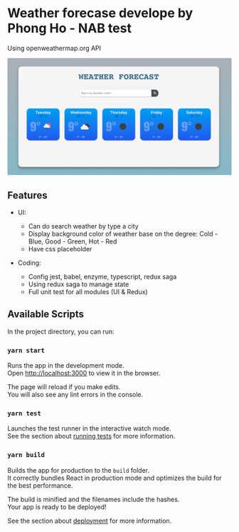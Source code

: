 # Weather forecase develope by Phong Ho -  NAB test
Using openweathermap.org API

![Screenshot](screenshots/forecast.png)

## Features
- UI: 
    + Can do search weather by type a city
    + Display background color of weather base on the degree: Cold - Blue, Good - Green, Hot - Red
    + Have css placeholder

- Coding:
    + Config jest, babel, enzyme, typescript, redux saga
    + Using redux saga to manage state
    + Full unit test for all modules (UI & Redux)

## Available Scripts

In the project directory, you can run:

### `yarn start`

Runs the app in the development mode.\
Open [http://localhost:3000](http://localhost:3000) to view it in the browser.

The page will reload if you make edits.\
You will also see any lint errors in the console.

### `yarn test`

Launches the test runner in the interactive watch mode.\
See the section about [running tests](https://facebook.github.io/create-react-app/docs/running-tests) for more information.

### `yarn build`

Builds the app for production to the `build` folder.\
It correctly bundles React in production mode and optimizes the build for the best performance.

The build is minified and the filenames include the hashes.\
Your app is ready to be deployed!

See the section about [deployment](https://facebook.github.io/create-react-app/docs/deployment) for more information.
